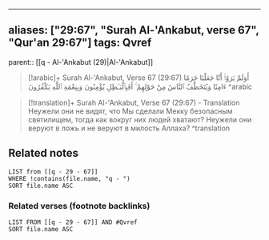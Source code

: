 
---
aliases: ["29:67", "Surah Al-'Ankabut, verse 67", "Qur'an 29:67"]
tags: Qvref
---

parent:: [[q - Al-'Ankabut (29)|Al-'Ankabut]]

> [!arabic]+ Surah Al-'Ankabut, Verse 67 (29:67)
> <span class="quran-arabic">أَوَلَمْ يَرَوْا۟ أَنَّا جَعَلْنَا حَرَمًا ءَامِنًا وَيُتَخَطَّفُ ٱلنَّاسُ مِنْ حَوْلِهِمْ ۚ أَفَبِٱلْبَـٰطِلِ يُؤْمِنُونَ وَبِنِعْمَةِ ٱللَّهِ يَكْفُرُونَ</span>
^arabic

> [!translation]+ Surah Al-'Ankabut, Verse 67 (29:67) - Translation
> Неужели они не видят, что Мы сделали Мекку безопасным святилищем, тогда как вокруг них людей хватают? Неужели они веруют в ложь и не веруют в милость Аллаха?
^translation



## Related notes
```dataview
LIST from [[q - 29 - 67]]
WHERE !contains(file.name, "q - ")
SORT file.name ASC
```

### Related verses (footnote backlinks)
```dataview
LIST FROM [[q - 29 - 67]] AND #Qvref
SORT file.name ASC
```

